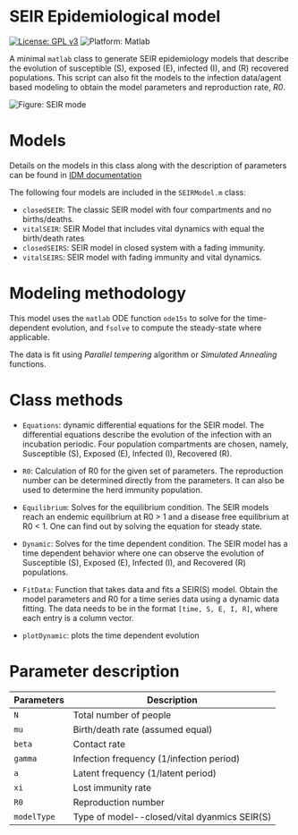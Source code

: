 # SEIR Epidemiological model
[![License: GPL v3](https://img.shields.io/badge/License-GPLv3-blue.svg)](https://www.gnu.org/licenses/gpl-3.0)
![Platform: Matlab](https://img.shields.io/badge/matlab-%3E%3D2020a-blue)

A minimal `matlab` class to generate SEIR epidemiology models that describe the 
evolution of susceptible (S), exposed (E), infected (I), and (R) recovered populations.
This script can also fit the models to the infection data/agent based modeling
to obtain the model parameters and reproduction rate, _R0_.

![Figure: SEIR mode](https://docs.idmod.org/projects/emod-hiv/en/latest/_images/SEIR-SEIRS.png)
# Models
Details on the models in this class along with the description of parameters
can be found in 
[IDM documentation](https://docs.idmod.org/projects/emod-hiv/en/latest/model-seir.html)

The following four models are included in the `SEIRModel.m` class:
* `closedSEIR`: The classic SEIR model with four compartments and no births/deaths.
* `vitalSEIR`: SEIR Model that includes vital dynamics with equal the birth/death rates 
* `closedSEIRS`: SEIR model in closed system with a fading immunity.
* `vitalSEIRS`: SEIR model with fading immunity and vital dynamics.

# Modeling methodology
This model uses the `matlab` ODE function `ode15s` to solve for the time-dependent
evolution, and `fsolve` to compute the steady-state where applicable.

The data is fit using _Parallel tempering_ algorithm or _Simulated Annealing_
functions.

# Class methods
* `Equations`: dynamic differential equations for the SEIR model.
  The differential equations describe the evolution of the
  infection with an incubation periodic. Four population
  compartments are chosen, namely, Susceptible (S), Exposed
  (E), Infected (I), Recovered (R).


* `R0`: Calculation of R0 for the given set of parameters.
The reproduction number can be determined directly from the
parameters. It can also be used to determine the herd
immunity population.

* `Equilibrium`: Solves for the equilibrium condition.
The SEIR models reach an endemic equilibrium at R0 > 1 and
a disease free equilibrium at R0 < 1. One can find out by
solving the equation for steady state.

* `Dynamic`: Solves for the time dependent condition.
The SEIR model has a time dependent behavior where one can
observe the evolution of Susceptible (S), Exposed
(E), Infected (I), and Recovered (R) populations.

* `FitData`: Function that takes data and fits a SEIR(S) model.
Obtain the model parameters and R0 for a time series data
using a dynamic data fitting. The data needs to be in the
format `[time, S, E, I, R]`, where each entry is a column
vector.

* `plotDynamic`: plots the time dependent evolution

# Parameter description
| Parameters  | Description                                   |
| ------------|-----------------------------------------------|
|  `N`        |  Total number of people                       |
|  `mu`       |  Birth/death rate (assumed equal)             |
|  `beta`     |  Contact rate                                 |
|  `gamma`    |  Infection frequency (1/infection period)     |
|  `a`        |  Latent frequency (1/latent period)           |
|  `xi`       |  Lost immunity rate                           |
|  `R0`       |  Reproduction number                          |
|  `modelType`|  Type of model--closed/vital dyanmics SEIR(S) |           
